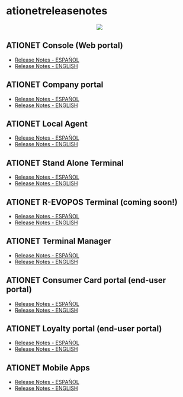 # ationetreleasenotes

<p align="center">
  <img src="https://github.com/Ationet/ationetreleasenotes/raw/master/Content/Images/ATIOnetLogo_250x70.png" />
</p>

## ATIONET Console (Web portal)
- [Release Notes - ESPAÑOL](README_RN_ESP_Console.md)
- [Release Notes - ENGLISH](README_RN_ENG_Console.md)

## ATIONET Company portal
- [Release Notes - ESPAÑOL](README_RN_ESP_CompanyPortal.md)
- [Release Notes - ENGLISH](README_RN_ENG_CompanyPortal.md)

## ATIONET Local Agent
- [Release Notes - ESPAÑOL](README_RN_ESP_LocalAgent.md)
- [Release Notes - ENGLISH](README_RN_ENG_LocalAgent.md)

## ATIONET Stand Alone Terminal
- [Release Notes - ESPAÑOL](README_RN_ESP_StandAlone.md)
- [Release Notes - ENGLISH](README_RN_ENG_StandAlone.md)

## ATIONET R-EVOPOS Terminal (coming soon!)
- [Release Notes - ESPAÑOL](README_RN_ESP_R-EVOPOS.md)
- [Release Notes - ENGLISH](README_RN_ENG_R-EVOPOS.md)

## ATIONET Terminal Manager
- [Release Notes - ESPAÑOL](README_RN_ESP_TerminalManager.md)
- [Release Notes - ENGLISH](README_RN_ENG_TerminalManager.md)

## ATIONET Consumer Card portal (end-user portal)
- [Release Notes - ESPAÑOL](README_RN_ESP_ConsumerCard.md)
- [Release Notes - ENGLISH](README_RN_ENG_ConsumerCard.md)

## ATIONET Loyalty portal (end-user portal)
- [Release Notes - ESPAÑOL](README_RN_ESP_Loyalty.md)
- [Release Notes - ENGLISH](README_RN_ENG_Loyaty.md)

## ATIONET Mobile Apps
- [Release Notes - ESPAÑOL](README_RN_ESP_MobileApps.md)
- [Release Notes - ENGLISH](README_RN_ENG_MobileApps.md)
